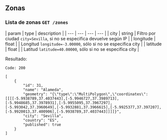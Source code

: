## Zonas

### Lista de zonas `GET /zones`

| param | type | description |
| --- | --- | --- | --- |
| city | string | Filtro por ciudad `city=Sevilla`, si no se especifica devuelve según IP |
| longitude | float | | Longitud `longitude=-3.00000`, sólo si no se especifica city |
| latitude | float | | Latitud `latitude=40.00000`, sólo si no se especifica city |

Resultado:

    Code: 200

    [
        {
            "id": 31,
            "name": "Alameda",
            "geometry": "{\"type\":\"MultiPolygon\",\"coordinates\":[[[[-5.9938789,37.4037443],[-5.9946727,37.3989713],[-5.9948685,37.3978931],[-5.9955095,37.3967297],[-5.993042,37.3960649],[-5.9932881,37.3966615],[-5.9925377,37.397207],[-5.9920013,37.400906],[-5.9938789,37.4037443]]]]}",
            "city": "Sevilla",
            "country": "ES",
            "published": true
        }
    ]
